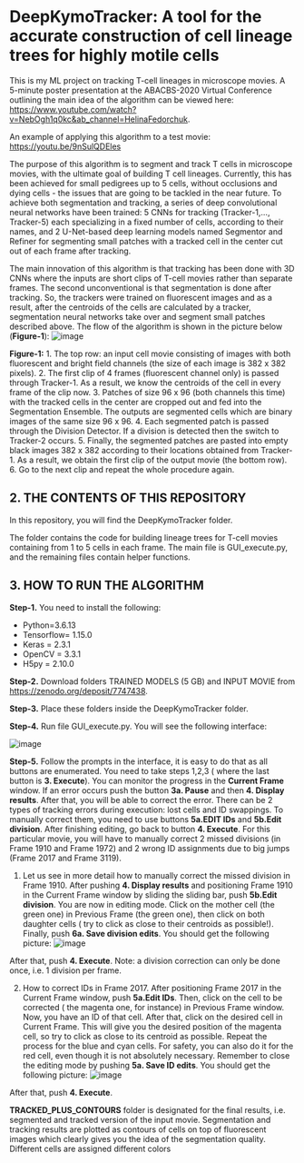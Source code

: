# DeepKymoTracker: A tool for the accurate construction of cell lineage trees for highly motile cells
This is my ML project on tracking T-cell lineages in microscope movies. A 5-minute poster presentation at the ABACBS-2020 Virtual Conference outlining the main idea of the algorithm can be viewed here: https://www.youtube.com/watch?v=NebOgh1q0kc&ab_channel=HelinaFedorchuk.

An example of applying this algorithm to a test movie:
https://youtu.be/9nSulQDEles

The purpose of this algorithm is to segment and track T cells in microscope movies, with the ultimate goal of building T cell lineages. Currently, this has been achieved for small pedigrees up to 5 cells, without occlusions and dying cells - the issues that are going to be tackled in the near future.
To achieve both segmentation and tracking, a series of deep convolutional neural networks have been trained: 5 CNNs for tracking (Tracker-1,..., Tracker-5) each specializing in a fixed number of cells, according to their names,  and 2 U-Net-based deep learning models named Segmentor and Refiner for segmenting small patches with a tracked cell in the center cut out of each frame after tracking.

The main innovation of this algorithm is that tracking has been done with 3D CNNs where the inputs are short clips of T-cell movies rather than separate frames. The second unconventional is that segmentation is done after tracking. So, the trackers were trained on fluorescent images and as a result, after the centroids of the cells are calculated by a tracker, segmentation neural networks take over and segment small patches described above.
The flow of the algorithm is shown in the picture below (**Figure-1**):
![image](https://user-images.githubusercontent.com/17193930/188294823-f0d75314-a2fa-4fec-bb47-82150116d443.png) 

**Figure-1:** 1. The top row: an input cell movie consisting of images with both fluorescent and bright field channels (the size of each image is 382 x 382 pixels).
2. The first clip of 4 frames (fluorescent channel only) is passed through Tracker-1. As a result, we know the centroids of the cell in every frame of the clip now.
3. Patches of size 96 x 96 (both channels this time) with the tracked cells in the center are cropped out and fed into the Segmentation Ensemble. The outputs are segmented cells which are binary images of the same size 96 x 96. 
4. Each segmented patch is passed through the Division Detector. If a division is detected then the switch to Tracker-2 occurs.
5. Finally, the segmented patches are pasted into empty black images 382 x 382 according to their locations obtained from Tracker-1. As a result, we obtain the first clip of the output movie (the bottom row).
6. Go to the next clip and repeat the whole procedure again.
 


## 2. THE CONTENTS OF THIS REPOSITORY
In this repository, you will find the DeepKymoTracker folder. 

The folder contains the code for building lineage trees for T-cell movies containing from 1 to 5 cells in each frame. The main file is GUI_execute.py, and the remaining files contain helper functions.

## 3. HOW TO RUN THE ALGORITHM

**Step-1.** You need to install the following:
+ Python=3.6.13
+ Tensorflow= 1.15.0
+ Keras = 2.3.1
+ OpenCV = 3.3.1
+ H5py = 2.10.0



**Step-2.** Download folders TRAINED MODELS (5 GB) and INPUT MOVIE  from https://zenodo.org/deposit/7747438.

**Step-3.** Place these folders inside the DeepKymoTracker folder.

**Step-4.** Run file GUI_execute.py. You will see the following interface:

![image](https://github.com/khelina/T-cell-lineages-tracking/assets/17193930/d6c00888-c0e3-4de6-a9f8-293c72ef8d74)




**Step-5.** Follow the prompts in the interface, it is easy to do that as all buttons are enumerated. You need to take steps 1,2,3 ( where the last button is **3. Execute**). You can monitor the progress in the **Current Frame** window. If an error occurs push the button **3a. Pause** and then **4. Display results**. After that, you will be able to correct the error. There can be 2 types of tracking errors during execution: lost cells and ID swappings. To manually correct them, you need to use buttons **5a.EDIT IDs** and **5b.Edit division**. After finishing editing, go back to button **4. Execute**.
For this particular movie, you will have to manually correct 2 missed divisions (in Frame 1910 and Frame 1972) and 2 wrong ID assignments due to big jumps (Frame 2017 and Frame 3119).

1. Let us see in more detail how to manually correct  the missed division in Frame 1910. After pushing **4. Display results** and positioning Frame 1910 in the Current Frame window by sliding the sliding bar, push **5b.Edit division**. You are now in editing mode. Click on the mother cell (the green one) in Previous Frame (the green one), then click on both daughter cells ( try to click as close to their centroids as possible!). Finally, push **6a. Save division edits**. You should get the following picture: 
![image](https://github.com/khelina/T-cell-lineages-tracking/assets/17193930/e8f34a07-f333-4ebc-9784-4338c4d9c5d4)

After that, push **4. Execute**. Note: a division correction can only be done once, i.e. 1 division per frame. 

2. How to correct IDs in Frame 2017. After positioning Frame 2017 in the Current Frame window, push **5a.Edit IDs**. Then, click on the cell to be corrected ( the magenta one, for instance) in Previous Frame window. Now, you have an ID of that cell. After that, click on the desired cell in Current Frame. This will give you the desired position of the magenta cell, so try to click as close to its centroid as possible. Repeat the process for the blue and cyan cells. For safety, you can also do it for the red cell, even though it is not absolutely necessary.  Remember to close the editing mode by pushing **5a. Save ID edits**. You should get the following picture:
![image](https://github.com/khelina/T-cell-lineages-tracking/assets/17193930/d26c59fb-0a0f-4cc8-aeda-e3d64c4f1832)

After that, push **4. Execute**.


**TRACKED_PLUS_CONTOURS** folder is designated for the final results, i.e. segmented and tracked version of the input movie. Segmentation and tracking results are plotted as contours of cells on top of    fluorescent images which clearly gives you the idea of the segmentation quality. Different cells are assigned different colors 
      








 




